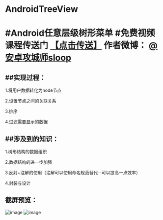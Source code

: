 # AndroidTreeView
#Android任意层级树形菜单
#免费视频课程传送门 [【点击传送】](http://www.imooc.com/view/303)
作者微博：  [@安卓攻城师sloop](http://weibo.com/5459430586/profile?topnav=1&wvr=6)
=====================================================================================

##实现过程：
---------
1.将用户数据转化为node节点

2.设置节点之间的关联关系

3.排序

4.过滤需要显示的数据



##涉及到的知识：
-------------
1.树形结构的数据组织

2.数据结构的进一步加强

3.反射+注解的使用（注解可以使用命名规范替代--可以提高一点效率）

4.封装与设计



截屏预览：
----------
![image](https://coding.net/u/sloop/p/TreeView/git/raw/master/pic/pic1.png)
![image](https://coding.net/u/sloop/p/TreeView/git/raw/master/pic/pic2.png)

